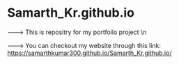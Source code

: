 # Samarth_Kr.github.io

---> This is repositry for my portfoilo project \n

---> You can checkout my website through this link: https://samarthkumar300.github.io/Samarth_Kr.github.io/
